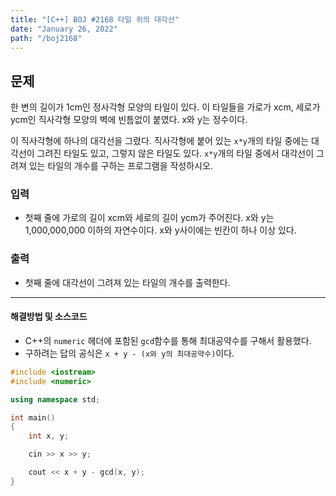 ```yaml
---
title: "[C++] BOJ #2168 타일 위의 대각선"
date: "January 26, 2022"
path: "/boj2168"
---
```


## 문제

한 변의 길이가 1cm인 정사각형 모양의 타일이 있다. 이 타일들을 가로가 xcm, 세로가 ycm인 직사각형 모양의 벽에 빈틈없이 붙였다. x와 y는 정수이다.

이 직사각형에 하나의 대각선을 그렸다. 직사각형에 붙어 있는 `x*y`개의 타일 중에는 대각선이 그려진 타일도 있고, 그렇지 않은 타일도 있다. `x*y`개의 타일 중에서 대각선이 그려져 있는 타일의 개수를 구하는 프로그램을 작성하시오.

### 입력

- 첫째 줄에 가로의 길이 xcm와 세로의 길이 ycm가 주어진다. x와 y는 1,000,000,000 이하의 자연수이다. x와 y사이에는 빈칸이 하나 이상 있다.

### 출력

- 첫째 줄에 대각선이 그려져 있는 타일의 개수를 출력한다.

<hr />

#### 해결방법 및 소스코드

- C++의 `numeric` 헤더에 포함된 `gcd`함수를 통해 최대공약수를 구해서 활용했다.
- 구하려는 답의 공식은 `x + y - (x와 y의 최대공약수)`이다.

```cpp
#include <iostream>
#include <numeric>

using namespace std;

int main()
{
    int x, y;

    cin >> x >> y;

    cout << x + y - gcd(x, y);
}
```
